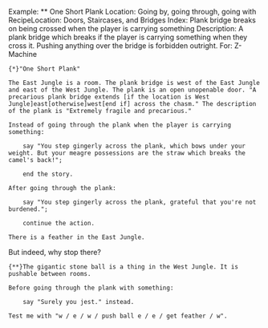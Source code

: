 Example: ** One Short Plank
Location: Going by, going through, going with
RecipeLocation: Doors, Staircases, and Bridges
Index: Plank bridge breaks on being crossed when the player is carrying something
Description: A plank bridge which breaks if the player is carrying something when they cross it. Pushing anything over the bridge is forbidden outright.
For: Z-Machine

  

``` inform7
{*}"One Short Plank"

The East Jungle is a room. The plank bridge is west of the East Jungle and east of the West Jungle. The plank is an open unopenable door. "A precarious plank bridge extends [if the location is West Jungle]east[otherwise]west[end if] across the chasm." The description of the plank is "Extremely fragile and precarious."

Instead of going through the plank when the player is carrying something:

	say "You step gingerly across the plank, which bows under your weight. But your meagre possessions are the straw which breaks the camel's back!";

	end the story.

After going through the plank:

	say "You step gingerly across the plank, grateful that you're not burdened.";

	continue the action.

There is a feather in the East Jungle.
```

  
But indeed, why stop there?

  

``` inform7
{**}The gigantic stone ball is a thing in the West Jungle. It is pushable between rooms.

Before going through the plank with something:

	say "Surely you jest." instead.

Test me with "w / e / w / push ball e / e / get feather / w".
```

